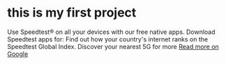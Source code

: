 # this is my first project
Use Speedtest® on all your devices with our free native apps. Download Speedtest apps for: Find out how your country's internet ranks on the Speedtest Global Index. Discover your nearest 5G for more
[Read more on Google](http://google.com "Google")
